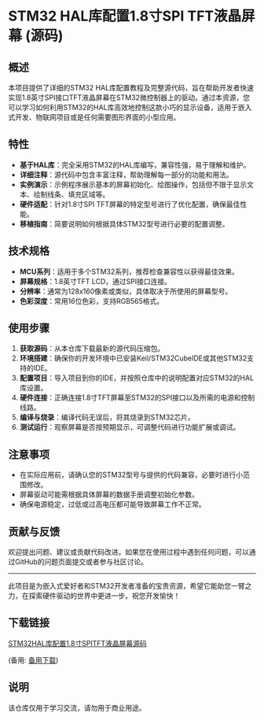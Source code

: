 # STM32 HAL库配置1.8寸SPI TFT液晶屏幕 (源码)

## 概述

本项目提供了详细的STM32 HAL库配置教程及完整源代码，旨在帮助开发者快速实现1.8英寸SPI接口TFT液晶屏幕在STM32微控制器上的驱动。通过本资源，您可以学习如何利用STM32的HAL库高效地控制这款小巧的显示设备，适用于嵌入式开发、物联网项目或是任何需要图形界面的小型应用。

## 特性

- **基于HAL库**：完全采用STM32的HAL库编写，兼容性强，易于理解和维护。
- **详细注释**：源代码中包含丰富注释，帮助理解每一部分的功能和用法。
- **实例演示**：示例程序展示基本的屏幕初始化、绘图操作，包括但不限于显示文本、绘制线条、填充区域等。
- **硬件适配**：针对1.8寸SPI TFT屏幕的特定型号进行了优化配置，确保最佳性能。
- **移植指南**：简要说明如何根据具体STM32型号进行必要的配置调整。

## 技术规格

- **MCU系列**：适用于多个STM32系列，推荐检查兼容性以获得最佳效果。
- **屏幕规格**：1.8英寸TFT LCD，通过SPI接口连接。
- **分辨率**：通常为128x160像素或类似，具体取决于所使用的屏幕型号。
- **色彩深度**：常用16位色彩，支持RGB565格式。

## 使用步骤

1. **获取源码**：从本仓库下载最新的源代码压缩包。
2. **环境搭建**：确保你的开发环境中已安装Keil/STM32CubeIDE或其他STM32支持的IDE。
3. **配置项目**：导入项目到你的IDE，并按照仓库中的说明配置对应STM32的HAL库设置。
4. **硬件连接**：正确连接1.8寸TFT屏幕至STM32的SPI接口以及所需的电源和控制线路。
5. **编译与烧录**：编译代码无误后，将其烧录到STM32芯片。
6. **测试运行**：观察屏幕是否按预期显示，可调整代码进行功能扩展或调试。

## 注意事项

- 在实际应用前，请确认您的STM32型号与提供的代码兼容，必要时进行小范围修改。
- 屏幕驱动可能需根据具体屏幕的数据手册调整初始化参数。
- 确保电源稳定，过低或过高电压都可能导致屏幕工作不正常。

## 贡献与反馈

欢迎提出问题、建议或贡献代码改进。如果您在使用过程中遇到任何问题，可以通过GitHub的问题页面提交或者参与社区讨论。

---

此项目是为嵌入式爱好者和STM32开发者准备的宝贵资源，希望它能助您一臂之力，在探索硬件驱动的世界中更进一步。祝您开发愉快！

## 下载链接
[STM32HAL库配置1.8寸SPITFT液晶屏幕源码](https://pan.quark.cn/s/d311357b1cdb) 

(备用: [备用下载](https://pan.baidu.com/s/1Uddo8PqOX8VzxT6DHrx9uQ?pwd=1234))

## 说明

该仓库仅用于学习交流，请勿用于商业用途。
